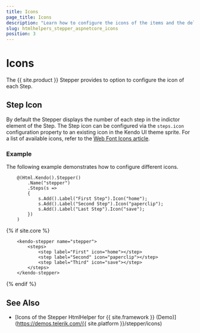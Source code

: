 ```yaml
---
title: Icons
page_title: Icons
description: "Learn how to configure the icons of the items and the delimiters of the widget."
slug: htmlhelpers_stepper_aspnetcore_icons
position: 3
---
```


# Icons

The {{ site.product }} Stepper provides to option to configure the icon of each Step.

## Step Icon

By default the Stepper displays the number of each step in the indictor element of the Step. The Step icon can be configured via the `steps.icon` configuration property to an existing icon in the Kendo UI theme sprite. For a list of available icons, refer to the [Web Font Icons article](https://docs.telerik.com/kendo-ui/styles-and-layout/icons-web).

### Example

The following example demonstrates how to configure different icons.

```HtmlHelper
    @(Html.Kendo().Stepper()
        .Name("stepper")
        .Steps(s =>
        {
            s.Add().Label("First Step").Icon("home");
            s.Add().Label("Second Step").Icon("paperclip");
            s.Add().Label("Last Step").Icon("save");
        })
    )
```
{% if site.core %}
```TagHelper
    <kendo-stepper name="stepper">
        <steps>
            <step label="First" icon="home"></step>
            <step label="Second" icon="paperclip"></step>
            <step label="Third" icon="save"></step>
        </steps>
    </kendo-stepper>
```
{% endif %}

## See Also

* [Icons of the Stepper HtmlHelper for {{ site.framework }} (Demo)](https://demos.telerik.com/{{ site.platform }}/stepper/icons)
